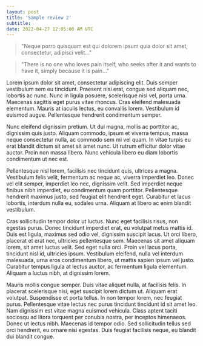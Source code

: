 ```yaml
---
layout: post
title: 'Sample review 2'
subtitle: 
date: 2022-04-27 12:05:00 AM UTC
---
```



> "Neque porro quisquam est qui dolorem ipsum quia dolor sit amet, consectetur, adipisci velit..."

> "There is no one who loves pain itself, who seeks after it and wants to have it, simply because it is pain..."

Lorem ipsum dolor sit amet, consectetur adipiscing elit. Duis semper vestibulum sem eu tincidunt. Praesent nisi erat, congue sed aliquam nec, lobortis ac nunc. Nunc in ligula posuere, scelerisque nisi vel, porta urna. Maecenas sagittis eget purus vitae rhoncus. Cras eleifend malesuada elementum. Mauris at iaculis lectus, eu convallis lorem. Vestibulum id euismod augue. Pellentesque hendrerit condimentum semper.

Nunc eleifend dignissim pretium. Ut dui magna, mollis ac porttitor ac, dignissim quis justo. Aliquam commodo, ipsum et viverra tempus, massa neque consectetur nulla, ac commodo sem mi vel quam. In vitae turpis eu erat blandit dictum sit amet sit amet nunc. Ut rutrum efficitur dolor vitae auctor. Proin non massa libero. Nunc vehicula libero eu diam lobortis condimentum ut nec est.

Pellentesque nisl lorem, facilisis nec tincidunt quis, ultrices a magna. Vestibulum felis velit, fermentum ac neque ac, viverra imperdiet leo. Donec vel elit semper, imperdiet leo nec, dignissim velit. Sed imperdiet neque finibus nibh imperdiet, eu condimentum quam porttitor. Pellentesque hendrerit maximus justo, sed feugiat elit hendrerit eget. Curabitur et lacus lobortis, interdum nulla eu, sodales urna. Aliquam at libero ac enim blandit vestibulum.

Cras sollicitudin tempor dolor ut luctus. Nunc eget facilisis risus, non egestas purus. Donec tincidunt imperdiet erat, eu volutpat metus mattis id. Duis est ligula, maximus sed odio vel, dignissim suscipit lacus. Ut orci libero, placerat et erat nec, ultricies pellentesque sem. Maecenas sit amet aliquam lorem, sit amet luctus velit. Sed eget nulla orci. Proin vel lacus porta, tincidunt nisl id, ultricies ipsum. Vestibulum eleifend, nulla vel interdum malesuada, urna eros condimentum libero, ut mattis sapien ipsum vel justo. Curabitur tempus ligula at lectus auctor, ac fermentum ligula elementum. Aliquam a luctus nibh, at dignissim lorem.

Mauris mollis congue semper. Duis vitae aliquet nulla, at facilisis felis. In placerat scelerisque nisi, eget suscipit lorem dictum ut. Aliquam erat volutpat. Suspendisse et porta tellus. In non tempor lorem, nec feugiat purus. Pellentesque vitae lectus nec purus tincidunt tincidunt id sit amet leo. Nam dignissim est vitae magna euismod vehicula. Class aptent taciti sociosqu ad litora torquent per conubia nostra, per inceptos himenaeos. Donec ut lectus nibh. Maecenas id tempor odio. Sed sollicitudin tellus sed orci hendrerit, eu ornare nisi egestas. Duis feugiat facilisis neque, eu blandit dui blandit congue.
